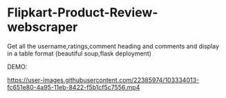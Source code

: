 # Flipkart-Product-Review-webscraper
Get all the username,ratings,comment heading and comments and display in a table format (beautiful soup,flask deployment)


DEMO:

https://user-images.githubusercontent.com/22385974/103334013-fc651e80-4a95-11eb-8422-f5b1cf5c7556.mp4

